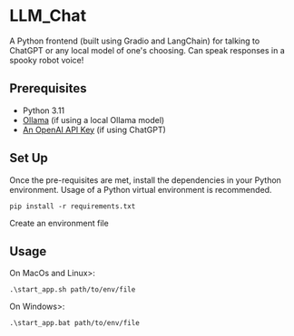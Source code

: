 # LLM_Chat
A Python frontend (built using Gradio and LangChain) for talking to ChatGPT or any local model of one's choosing. Can speak responses in a spooky robot voice! 

## Prerequisites

* Python 3.11
* [Ollama](https://ollama.com/) (if using a local Ollama model)
* [An OpenAI API Key](https://platform.openai.com/api-keys) (if using ChatGPT)

## Set Up

Once the pre-requisites are met, install the dependencies in your Python environment. Usage of a Python virtual environment is recommended.

``pip install -r requirements.txt``

Create an environment file

## Usage

On MacOs and Linux>:

```
.\start_app.sh path/to/env/file
```

On Windows>:

```
.\start_app.bat path/to/env/file
```